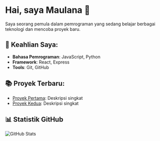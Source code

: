 # Hai, saya Maulana 👋

Saya seorang pemula dalam pemrograman yang sedang belajar berbagai teknologi dan mencoba proyek baru.

## 🚀 Keahlian Saya:
- **Bahasa Pemrograman**: JavaScript, Python
- **Framework**: React, Express
- **Tools**: Git, GitHub

## 📚 Proyek Terbaru:
- [Proyek Pertama](link): Deskripsi singkat
- [Proyek Kedua](link): Deskripsi singkat

## 📊 Statistik GitHub
![GitHub Stats](https://github-readme-stats.vercel.app/api?username=ulsreall&show_icons=true&theme=radical)
